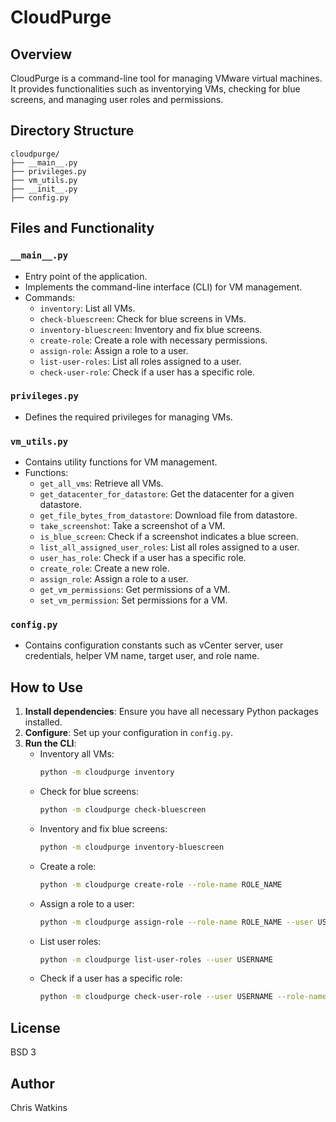 # CloudPurge

## Overview
CloudPurge is a command-line tool for managing VMware virtual machines. It provides functionalities such as inventorying VMs, checking for blue screens, and managing user roles and permissions.

## Directory Structure
```
cloudpurge/
├── __main__.py
├── privileges.py
├── vm_utils.py
├── __init__.py
├── config.py
```

## Files and Functionality

### `__main__.py`
- Entry point of the application.
- Implements the command-line interface (CLI) for VM management.
- Commands:
  - `inventory`: List all VMs.
  - `check-bluescreen`: Check for blue screens in VMs.
  - `inventory-bluescreen`: Inventory and fix blue screens.
  - `create-role`: Create a role with necessary permissions.
  - `assign-role`: Assign a role to a user.
  - `list-user-roles`: List all roles assigned to a user.
  - `check-user-role`: Check if a user has a specific role.

### `privileges.py`
- Defines the required privileges for managing VMs.

### `vm_utils.py`
- Contains utility functions for VM management.
- Functions:
  - `get_all_vms`: Retrieve all VMs.
  - `get_datacenter_for_datastore`: Get the datacenter for a given datastore.
  - `get_file_bytes_from_datastore`: Download file from datastore.
  - `take_screenshot`: Take a screenshot of a VM.
  - `is_blue_screen`: Check if a screenshot indicates a blue screen.
  - `list_all_assigned_user_roles`: List all roles assigned to a user.
  - `user_has_role`: Check if a user has a specific role.
  - `create_role`: Create a new role.
  - `assign_role`: Assign a role to a user.
  - `get_vm_permissions`: Get permissions of a VM.
  - `set_vm_permission`: Set permissions for a VM.

### `config.py`
- Contains configuration constants such as vCenter server, user credentials, helper VM name, target user, and role name.

## How to Use
1. **Install dependencies**: Ensure you have all necessary Python packages installed.
2. **Configure**: Set up your configuration in `config.py`.
3. **Run the CLI**:
   - Inventory all VMs:
     ```sh
     python -m cloudpurge inventory
     ```
   - Check for blue screens:
     ```sh
     python -m cloudpurge check-bluescreen
     ```
   - Inventory and fix blue screens:
     ```sh
     python -m cloudpurge inventory-bluescreen
     ```
   - Create a role:
     ```sh
     python -m cloudpurge create-role --role-name ROLE_NAME
     ```
   - Assign a role to a user:
     ```sh
     python -m cloudpurge assign-role --role-name ROLE_NAME --user USERNAME --datacenter DATACENTER_NAME
     ```
   - List user roles:
     ```sh
     python -m cloudpurge list-user-roles --user USERNAME
     ```
   - Check if a user has a specific role:
     ```sh
     python -m cloudpurge check-user-role --user USERNAME --role-name ROLE_NAME
     ```

## License
BSD 3

## Author
Chris Watkins
